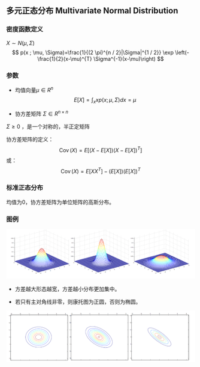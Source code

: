 ## 多元正态分布 Multivariate Normal Distribution

### 密度函数定义

$X\sim N(\mu, \Sigma)$
$$
p(x ; \mu, \Sigma)=\frac{1}{(2 \pi)^{n / 2}|\Sigma|^{1 / 2}} \exp \left(-\frac{1}{2}(x-\mu)^{T} \Sigma^{-1}(x-\mu)\right)
$$

### 参数

- 均值向量$\mu \in R^{n}$
  $$
  E[X]=\int_{x} x p(x ; \mu, \Sigma) d x=\mu
  $$

- 协方差矩阵 $\Sigma \in R^{n \times n}$

$\Sigma \geq 0$ ，是一个对称的，半正定矩阵

协方差矩阵的定义：
$$
\operatorname{Cov}(X)=E\left[(X-E[X])(X-E[X])^{T}\right]
$$
或：
$$
\operatorname{Cov}(X)=E\left[X X^{T}\right]-(E[X])(E[X])^{T}
$$

### 标准正态分布

均值为0，协方差矩阵为单位矩阵的高斯分布。

### 图例

![1552790586177](多元高斯分布.assets/1552790586177.png)

- 方差越大形态越宽，方差越小分布更加集中。

- 若只有主对角线非零，则康托图为正圆，否则为椭圆。

![1552790762645](多元高斯分布.assets/1552790762645.png)













































